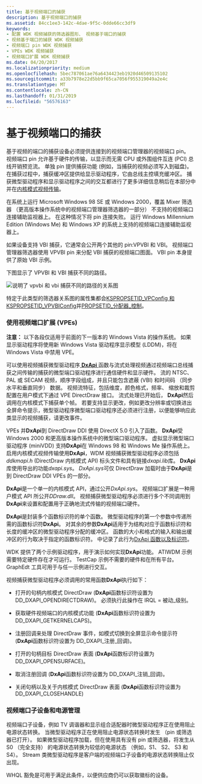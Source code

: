 ```yaml
---
title: 基于视频端口的捕获
description: 基于视频端口的捕获
ms.assetid: 84cc1ee3-142c-4dae-9f5c-0dde66cc3df9
keywords:
- 配置 WDK 视频捕获的筛选器图形、 视频基于端口的捕获
- 视频基于端口的捕获 WDK 视频捕获
- 视频端口 pin WDK 视频捕获
- VPEs WDK 视频捕获
- 视频端口扩展 WDK 视频捕获
ms.date: 04/20/2017
ms.localizationpriority: medium
ms.openlocfilehash: 5bec787061ae76a6434423eb1920d46509135102
ms.sourcegitcommit: a33b7978e22d5bb9f65ca7056f955319049a2e4c
ms.translationtype: MT
ms.contentlocale: zh-CN
ms.lasthandoff: 01/31/2019
ms.locfileid: "56576163"
---
```

# <a name="video-port-based-capture"></a>基于视频端口的捕获


基于视频的端口的捕获设备必须提供连接到的视频端口管理器的视频端口 pin。 视频端口 pin 允许基于硬件的传输，以显示而无需 CPU 或外围组件互连 (PCI) 总线开销预览流。 单独 pin 提供捕获功能 (例如，当捕获的视频必须写入到磁盘)。 在捕获过程中，捕获缓冲区提供给显示驱动程序，它由总线主控填充缓冲区。 捕获微型驱动程序和显示驱动程序之间的交互都进行了更多详细信息稍后在本部分中并在[内核模式视频传输](https://msdn.microsoft.com/library/windows/hardware/ff568180)。

在系统上运行 Microsoft Windows 98 SE 或 Windows 2000，覆盖 Mixer 筛选器 （更高版本操作系统中的视频端口管理器筛选器的一部分） 不支持的视频端口连接辅助监视器上。 在这种情况下将 pin 连接失败。 运行 Windows Millennium Edition (Windows Me) 和 Windows XP 的系统上支持的视频端口连接辅助监视器上。

如果设备支持 VBI 捕获，它通常会公开两个其他的 pin:VPVBI 和 VBI。 视频端口管理器筛选器使用 VPVBI pin 来分配 VBI 捕获的视频端口图面。 VBI pin 本身提供了原始 VBI 示例。

下图显示了 VPVBI 和 VBI 捕获不同的路径。

![说明了 vpvbi 和 vbi 捕获不同的路径的关系图](images/video-port-capture.gif)

特定于此类型的筛选器关系图的属性集都会[KSPROPSETID\_VPConfig 和 KSPROPSETID\_VPVBIConfig](https://msdn.microsoft.com/library/windows/hardware/ff566703)并[PROPSETID\_分配器\_控制](https://msdn.microsoft.com/library/windows/hardware/ff567792)。

### <a name="using-the-video-port-extensions-vpes"></a>使用视频端口扩展 (VPEs)

**注意：** 以下各段仅适用于前面的下一版本的 Windows Vista 的操作系统。 如果显示驱动程序将使用新 Windows Vista 驱动程序显示模型 (LDDM)，将在 Windows Vista 中禁用 VPE。

可以使用视频捕获微型驱动程序[ **DxApi** ](https://msdn.microsoft.com/library/windows/hardware/ff557364)函数与流式处理视频通过视频端口总线捕获之间传输的捕获的微型端口驱动程序进行通信硬件和显示硬件。 流的 NTSC、 PAL 或 SECAM 视频，顺序字段组成，并且只能包含遮蔽 (VBI) 和时间码 （同步水平和垂直同步） 数据。 视频流特征，包括维度，颜色格式，频率、 缩放和裁剪配置在用户模式下通过 VPE DirectDraw 接口。 流式处理已开始后， **DxApi**然后调用在内核模式下捕获单个帧。 若要支持显示更改，例如更改分辨率或切换进出全屏命令提示，微型驱动程序微型端口驱动程序还必须进行注册，以便能够响应此类显示的视频捕获，请更改事件。

VPEs 并**DxApi**到 DirectDraw DDI 使用 DirectX 5.0 引入了函数。 **DxApi**受 Windows 2000 和更高版本操作系统中的微型端口驱动程序。 虚拟显示微型端口驱动程序 (miniVDD) 支持**DxApi**在 Windows 98 和 Windows Me 操作系统上。 启用内核模式视频传输使用**DxApi**，WDM 视频捕获微型驱动程序必须包括*ddkmapi.h* (DirectDraw 内核模式 API) 标头文件和具有链接*dxapi.lib*库。 **DxApi**库使用导出的功能*dxapi.sys*。 *DxApi.sys*可仅 DirectDraw 加载时由于**DxApi**是到 DirectDraw DDI VPEs 的一部分。

**DxApi**是一个单一的内核模式 API，通过公开*DxApi.sys*。 视频端口扩展是一种用户模式 API 所公开*DDraw.dll*。 视频捕获微型驱动程序必须进行多个不同调用到**DxApi**来设置和配置用于正确地流式传输的视频端口硬件。

**DxApi**是封装多个函数标识符的单个函数。 微型驱动程序的第一个参数中传递所需的函数标识符**DxApi**。 对其余的参数**DxApi**适用于为结构对应于函数标识符和长度的缓冲区的微型驱动程序分配的缓冲区。 函数的大小和格式的输入和输出缓冲区的行为取决于指定的函数标识符。 中记录了此行为[DxApi 函数以及标识符](https://msdn.microsoft.com/library/windows/hardware/ff557393)。

WDK 提供了两个示例驱动程序，用于演示如何实现**DxApi**功能。 ATIWDM 示例需要特定硬件存在才可运行。 TestCap 示例不需要的硬件和在所有平台。 GraphEdt 工具可用于与任一示例进行交互。

视频捕获微型驱动程序必须调用的常用函数**DxApi**执行如下：

-   打开的句柄内核模式 DirectDraw (**DxApi**函数标识符设置为 DD\_DXAPI\_OPENDIRECTDRAW)。 必须执行此操作在 IRQL = 被动\_级别。

-   获取硬件视频端口的内核模式功能 (**DxApi**函数标识符设置为 DD\_DXAPI\_GETKERNELCAPS)。

-   注册回调来处理 DirectDraw 事件，如模式切换到全屏显示命令提示符 (**DxApi**函数标识符设置为 DD\_DXAPI\_注册\_回调)。

-   打开的句柄目标 DirectDraw 表面 (**DxApi**函数标识符设置为 DD\_DXAPI\_OPENSURFACE)。

-   取消注册回调 (**DxApi**函数标识符设置为 DD\_DXAPI\_注销\_回调)。

-   关闭句柄以及关于内核模式 DirectDraw 表面 (**DxApi**函数标识符设置为 DD\_DXAPI\_CLOSEHANDLE)

### <a name="video-port-child-devices-and-power-management"></a>视频端口子设备和电源管理

视频端口子设备，例如 TV 调谐器和显示组合适配器时微型驱动程序正在使用阻止电源状态转换。 当微型驱动程序正在使用阻止电源状态转换时发生 （pin 或筛选器已打开）。 如果微型驱动程序加载，但在使用具有没有 pin 或筛选器，将发生从 S0 （完全支持） 的电源状态转换为较低的电源状态 （例如，S1、 S2、 S3 和 S4）。 Stream 类微型驱动程序是客户端的视频端口子设备的电源状态转换阻止仅出现。

WHQL 豁免是可用于满足此条件，以便供应商仍可以获取徽标的设备。

 

 




